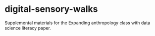 # digital-sensory-walks
Supplemental materials for the Expanding anthropology class with data science literacy paper.
